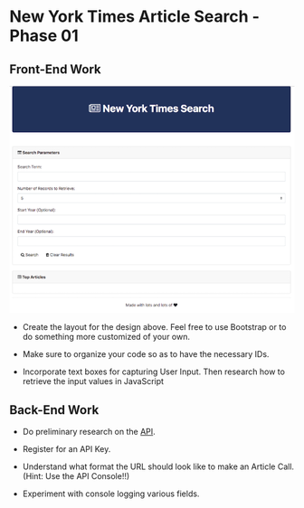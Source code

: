 # New York Times Article Search - Phase 01

## Front-End Work
![nyt-search](Images/nyt.png)

* Create the layout for the design above. Feel free to use Bootstrap or to do something more customized of your own.

* Make sure to organize your code so as to have the necessary IDs.

* Incorporate text boxes for capturing User Input. Then research how to retrieve the input values in JavaScript

## Back-End Work

* Do preliminary research on the [API](https://developer.nytimes.com/docs/articlesearch-product/1/overview).

* Register for an API Key.

* Understand what format the URL should look like to make an Article Call. (Hint: Use the API Console!!)

* Experiment with console logging various fields.
